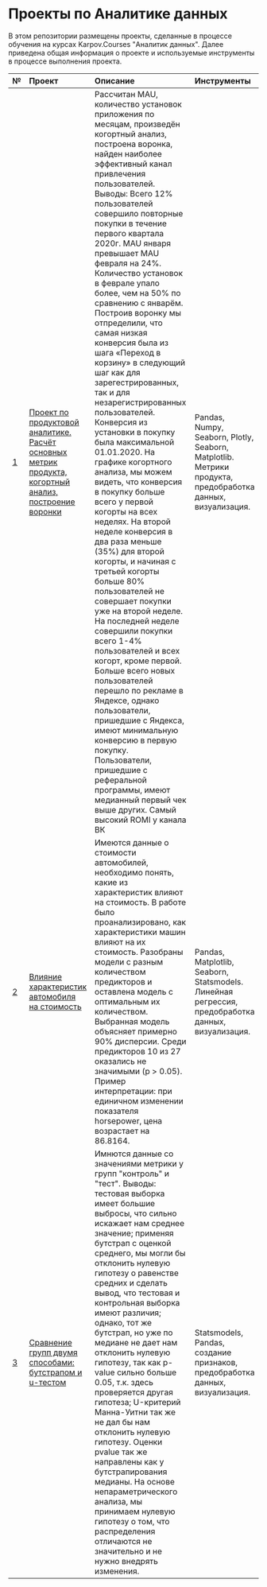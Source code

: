 # Проекты по Аналитике данных
В этом репозитории размещены проекты, сделанные в процессе обучения на курсах Karpov.Courses "Аналитик данных".
Далее приведена общая информация о проекте и используемые инструменты в процессе выполнения проекта.

[id1]: https://github.com/cremona-olga/projects/tree/main/product_analytics_metrics
[id2]: https://github.com/cremona-olga/projects/tree/main/cars_analytics_regression
[id3]: https://github.com/cremona-olga/projects/tree/main/bootstrap

| № | Проект | Описание | Инструменты |
| :- | :--------------------- | :---------------------------| :---------------------------|
| [1][id1]  | [Проект по продуктовой аналитике. Расчёт основных метрик продукта, когортный анализ, построение воронки][id1] |Рассчитан MAU, количество установок приложения по месяцам, произведён когортный анализ, построена воронка, найден наиболее эффективный канал привлечения пользователей. Выводы: Всего 12% пользователей совершило повторные покупки в течение первого квартала 2020г. MAU января превышает MAU февраля на 24%. Количество установок в феврале упало более, чем на 50% по сравнению с январём. Построив воронку мы отпределили, что самая низкая конверсия была из шага «Переход в корзину» в следующий шаг как для зарегестрированных, так и для незарегистрированных пользователей. Конверсия из установки в покупку была максимальной 01.01.2020. На графике когортного анализа, мы можем видеть, что конверсия в покупку больше всего у первой когорты на всех неделях. На второй неделе конверсия в два раза меньше (35%) для второй когорты, и начиная с третьей когорты больше 80% пользователей не совершает покупки уже на второй неделе. На последней неделе совершили покупки всего 1-4% пользователей и всех когорт, кроме первой. Больше всего новых пользователей перешло по рекламе в Яндексе, однако пользователи, пришедшие с Яндекса, имеют минимальную конверсию в первую покупку. Пользователи, пришедшие с реферальной программы, имеют медианный первый чек выше других. Самый высокий ROMI у канала ВК | Pandas, Numpy, Seaborn, Plotly, Seaborn, Matplotlib. Метрики продукта, предобработка данных, визуализация. |
| [2][id2]  | [Влияние характеристик автомобиля на стоимость][id2] | Имеются данные о стоимости автомобилей, необходимо понять, какие из характеристик влияют на стоимость. В работе было проанализировано, как характеристики машин влияют на их стоимость. Разобраны модели с разным количеством предикторов и оставлена модель с оптимальным их количеством. Выбранная модель объясняет примерно 90% дисперсии. Среди предикторов 10 из 27 оказались не значимыми (p > 0.05). Пример интерпретации: при единичном изменении показателя horsepower, цена возрастает на 86.8164. | Pandas, Matplotlib, Seaborn, Statsmodels. Линейная регрессия, предобработка данных, визуализация. |
| [3][id3]  | [Сравнение групп двумя способами: бутстрапом и u-тестом][id3] | Имнются данные со значениями метрики у групп "контроль" и "тест". Выводы: тестовая выборка имеет большие выбросы, что сильно искажает нам среднее значение; применяя бутстрап с оценкой среднего, мы могли бы отклонить нулевую гипотезу о равенстве средних и сделать вывод, что тестовая и контрольная выборка имеют различия; однако, тот же бутстрап, но уже по медиане не дает нам отклонить нулевую гипотезу, так как p-value сильно больше 0.05, т.к. здесь проверяется другая гипотеза; U-критерий Манна-Уитни так же не дал бы нам отклонить нулевую гипотезу. Оценки pvalue так же направлены как у бутстрапирования медианы. На основе непараметрического анализа, мы принимаем нулевую гипотезу о том, что распределения отличаются не значительно и не нужно внедрять изменения. |Statsmodels, Pandas, создание признаков, предобработка данных, визуализация. |
